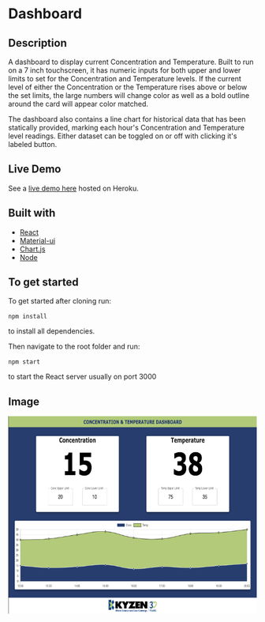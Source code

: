 # Dashboard

## Description

A dashboard to display current Concentration and Temperature. Built to run on a 7 inch touchscreen, it has numeric inputs for both upper and lower limits to set for the Concentration and Temperature levels. If the current level of either the Concentration or the Temperature rises above or below the set limits, the large numbers will change color as well as a bold outline around the card will appear color matched.

The dashboard also contains a line chart for historical data that has been statically provided, marking each hour's Concentration and Temperature level readings. Either dataset can be toggled on or off with clicking it's labeled button.

## Live Demo

See a <a href="https://kyzendashboard.herokuapp.com/">live demo here</a> hosted on Heroku.

## Built with

- <a href="https://reactjs.org/docs/getting-started.html">React</a>
- <a href="https://material-ui.com/getting-started/installation/">Material-ui</a>
- <a href="https://www.chartjs.org/docs/latest/">Chart.js</a>
- <a href="https://nodejs.org/en/">Node</a>

## To get started

To get started after cloning run:

    npm install

to install all dependencies.

Then navigate to the root folder and run:

    npm start

to start the React server usually on port 3000

## Image

<img src="./public/images/dashboard.png" height="400px" width="auto">
